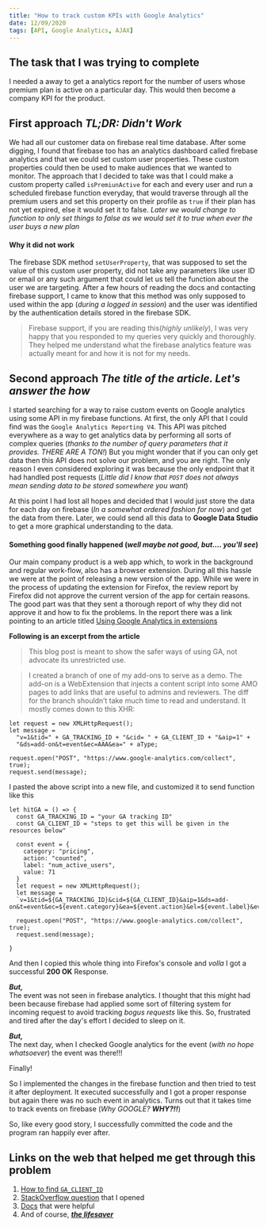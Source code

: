 ```yaml
---
title: "How to track custom KPIs with Google Analytics"
date: 12/09/2020
tags: [API, Google Analytics, AJAX]
---
```


## The task that I was trying to complete
I needed a away to get a analytics report for the number of users whose premium plan is active on a particular day. This would then become a company KPI for the product.

## First approach *TL;DR: Didn't Work*
We had all our customer data on firebase real time database. After some digging, I found that firebase too has an analytics dashboard called firebase analytics and that we could set custom user properties. These custom properties could then be used to make audiences that we wanted to monitor.
The approach that I decided to take was that I could make a custom property called `isPremiunActive` for each and every user and run a scheduled firebase function everyday, that would traverse through all the premium users and set this property on their profile as `true` if their plan has not yet expired, else it would set it to false.
*Later we would change to function to only set things to false as we would set it to true when ever the user buys a new plan*

#### Why it did not work
The firebase SDK method `setUserProperty`, that was supposed to set the value of this custom user property, did not take any parameters like user ID or email or any such argument that could let us tell the function about the user we are targeting. After a few hours of reading the docs and contacting firebase support, I came to know that this method was only supposed to used within the app (*during a logged in session*) and the user was identified by the authentication details stored in the firebase SDK.

>Firebase support, if you are reading this(*highly unlikely*), I was very happy that you responded to my queries very quickly and thoroughly. They helped me understand what the firebase analytics feature was actually meant for and how it is not for my needs.

## Second approach *The title of the article. Let's answer the how*
I started searching for a way to raise custom events on Google analytics using some API in my firebase functions. At first, the only API that I could find was the `Google Analytics Reporting V4`.
This API was pitched everywhere as a way to get analytics data by performing all sorts of complex queries (*thanks to the number of query parameters that it provides. THERE ARE A TON!*)
But you might wonder that if you can only get data then this API does not solve our problem, and you are right. The only reason I even considered exploring it was because the only endpoint that it had handled post requests (*Little did I know that `POST` does not always mean sending data to be stored somewhere you want*) 

At this point I had lost all hopes and decided that I would just store the data for each day on firebase (*In a somewhat ordered fashion for now*) and get the data from there. Later, we could send all this data to **Google Data Studio** to get a more graphical understanding to the data.

#### Something good finally happened (*well maybe not good, but.... you'll see*)
Our main company product is a web app which, to work in the background and regular work-flow, also has a browser extension. During all this hassle we were at the point of releasing a new version of the app. 
While we were in the process of updating the extension for Firefox, the review report by Firefox did not approve the current version of the app for certain reasons. The good part was that they sent a thorough report of why they did not approve it and how to fix the problems. In the report there was a link pointing to an article titled [Using Google Analytics in extensions](https://blog.mozilla.org/addons/2016/05/31/using-google-analytics-in-extensions/)

**Following is an excerpt from the article**
>This blog post is meant to show the safer ways of using GA, not advocate its unrestricted use.

>I created a branch of one of my add-ons to serve as a demo. The add-on is a WebExtension that injects a content script into some AMO pages to add links that are useful to admins and reviewers. The diff for the branch shouldn’t take much time to read and understand. It mostly comes down to this XHR:
```
let request = new XMLHttpRequest();
let message =
  "v=1&tid=" + GA_TRACKING_ID + "&cid= " + GA_CLIENT_ID + "&aip=1" +
  "&ds=add-on&t=event&ec=AAA&ea=" + aType;

request.open("POST", "https://www.google-analytics.com/collect", true);
request.send(message);
```

I pasted the above script into a new file, and customized it to send function like this

```
let hitGA = () => {
  const GA_TRACKING_ID = "your GA tracking ID"
  const GA_CLIENT_ID = "steps to get this will be given in the resources below"

  const event = {
    category: "pricing",
    action: "counted",
    label: "num_active_users",
    value: 71
  }
  let request = new XMLHttpRequest();
  let message = 
  `v=1&tid=${GA_TRACKING_ID}&cid=${GA_CLIENT_ID}&aip=1&ds=add-on&t=event&ec=${event.category}&ea=${event.action}&el=${event.label}&ev=${event.value}`

  request.open("POST", "https://www.google-analytics.com/collect", true);
  request.send(message);

}
```

And then I copied this whole thing into Firefox's console and *volla* I got a successful **200 OK** Response. 

***But,***\
The event was not seen in firebase analytics. I thought that this might had been because firebase had applied some sort of filtering system for incoming request to avoid tracking *bogus requests* like this.
So, frustrated and tired after the day's effort I decided to sleep on it.

***But,***\
The next day, when I checked Google analytics for the event (*with no hope whatsoever*) the event was there!!!

Finally!

So I implemented the changes in the firebase function and then tried to test it after deployment. It executed successfully and I got a proper response but again there was no such event in analytics.
Turns out that it takes time to track events on firebase (_Why GOOGLE? **WHY?!!**_)

So, like every good story, I successfully committed the code and the program ran happily ever after.


## Links on the web that helped me get through this problem
1. [How to find `GA_CLIENT_ID`](https://www.owox.com/blog/use-cases/google-analytics-client-id/)
2. [StackOverflow question](https://stackoverflow.com/questions/63808048/add-custom-user-property-through-firebase-function) that I opened
3. [Docs](https://developers.google.com/analytics/devguides/collection/protocol/v1/parameters#events) that were helpful
4. And of course, [***the lifesaver***](https://blog.mozilla.org/addons/2016/05/31/using-google-analytics-in-extensions/)
